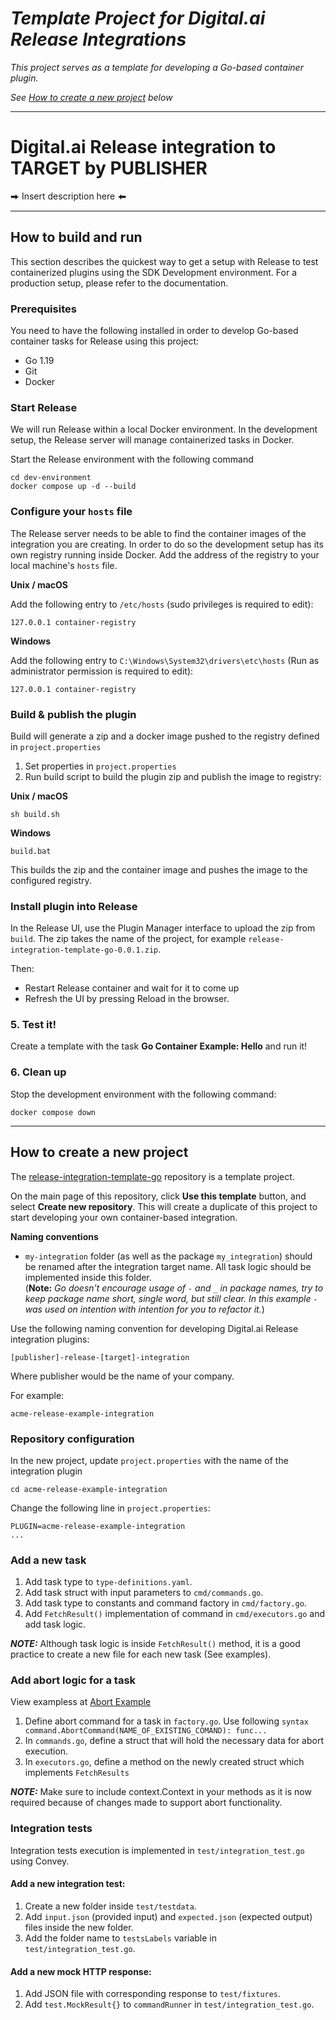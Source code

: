 # _Template Project for Digital.ai Release Integrations_

_This project serves as a template for developing a Go-based container plugin._

_See [How to create a new project](#how-to-create-a-new-project) below_

---

# Digital.ai Release integration to TARGET by PUBLISHER

⮕ Insert description here ⬅

---
## How to build and run

This section describes the quickest way to get a setup with Release to test containerized plugins using the SDK Development environment. For a production setup, please refer to the documentation. <!-- XXX insert link to documentation -->

### Prerequisites

You need to have the following installed in order to develop Go-based container tasks for Release using this project:

* Go 1.19
* Git
* Docker

### Start Release

We will run Release within a local Docker environment. In the development setup, the Release server will manage containerized tasks in Docker.

Start the Release environment with the following command

```commandline
cd dev-environment
docker compose up -d --build
```

### Configure your `hosts` file

The Release server needs to be able to find the container images of the integration you are creating. In order to do so the development setup has its own registry running inside Docker. Add the address of the registry to your local machine's `hosts` file.

**Unix / macOS**

Add the following entry to `/etc/hosts` (sudo privileges is required to edit):

    127.0.0.1 container-registry

**Windows**

Add the following entry to `C:\Windows\System32\drivers\etc\hosts` (Run as administrator permission is required to edit):

    127.0.0.1 container-registry


### Build & publish the plugin

Build will generate a zip and a docker image pushed to the registry defined in `project.properties`

1. Set properties in `project.properties`
2. Run build script to build the plugin zip and publish the image to registry:

**Unix / macOS**

```commandline
sh build.sh 
```

**Windows**

```commandline
build.bat 
```

This builds the zip and the container image and pushes the image to the configured registry.

### Install plugin into Release

In the Release UI, use the Plugin Manager interface to upload the zip from `build`.
The zip takes the name of the project, for example `release-integration-template-go-0.0.1.zip`.

Then:
* Restart Release container and wait for it to come up
* Refresh the UI by pressing Reload in the browser.

### 5. Test it!

Create a template with the task **Go Container Example: Hello** and run it!

### 6. Clean up

Stop the development environment with the following command:

    docker compose down

---

## How to create a new project

The  [release-integration-template-go](https://github.com/digital-ai/release-integration-template-go) repository is a template project.

On the main page of this repository, click **Use this template** button, and select **Create new repository**. This will create a duplicate of this project to start developing your own container-based integration.

**Naming conventions**

- `my-integration` folder (as well as the package `my_integration`) should be renamed after the integration target name. 
All task logic should be implemented inside this folder.\
(**Note:** *Go doesn't encourage usage of `-` and `_` in package names, try to keep package name short, single word, but still clear. In this example `-` was used on intention with intention for you to refactor it.*)


Use the following naming convention for developing Digital.ai Release integration plugins:

    [publisher]-release-[target]-integration

Where publisher would be the name of your company.

For example:

    acme-release-example-integration

### Repository configuration

In the new project, update `project.properties` with the name of the integration plugin

```commandline
cd acme-release-example-integration
```

Change the following line in `project.properties`:

```
PLUGIN=acme-release-example-integration
...
```
### Add a new task

1. Add task type to `type-definitions.yaml`.
2. Add task struct with input parameters to `cmd/commands.go`.
3. Add task type to constants and command factory in `cmd/factory.go`.
4. Add `FetchResult()` implementation of command in `cmd/executors.go` and add task logic.

**_NOTE:_** Although task logic is inside `FetchResult()` method, it is a good practice to create a new file for each new task (See examples).

### Add abort logic for a task

View exampless at [Abort Example](my-integration/cmd/example)

1. Define abort command for a task in `factory.go`. Use following `syntax command.AbortCommand(NAME_OF_EXISTING_COMAND): func...`
2. In `commands.go`, define a struct that will hold the necessary data for abort execution.
3. In `executors.go`, define a method on the newly created struct which implements `FetchResults`

**_NOTE:_** Make sure to include context.Context in your methods as it is now required because of changes made to support abort functionality.




### Integration tests

Integration tests execution is implemented in `test/integration_test.go` using Convey. 

#### Add a new integration test:
1. Create a new folder inside `test/testdata`.
2. Add `input.json` (provided input) and `expected.json` (expected output) files inside the new folder.
3. Add the folder name to `testsLabels` variable in `test/integration_test.go`.

#### Add a new mock HTTP response:
1. Add JSON file with corresponding response to `test/fixtures`.
2. Add `test.MockResult{}` to `commandRunner` in `test/integration_test.go`.
